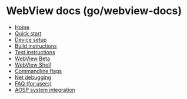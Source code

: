 # WebView docs (go/webview-docs)

* [Home](/android_webview/docs/README.md)
* [Quick start](/android_webview/docs/quick-start.md)
* [Device setup](/android_webview/docs/device-setup.md)
* [Build instructions](/android_webview/docs/build-instructions.md)
* [Test instructions](/android_webview/docs/test-instructions.md)
* [WebView Beta](/android_webview/docs/prerelease.md)
* [WebView Shell](/android_webview/docs/webview-shell.md)
* [Commandline flags](/android_webview/docs/commandline-flags.md)
* [Net debugging](/android_webview/docs/net-debugging.md)
* [FAQ (for users)](/android_webview/docs/faq.md)
* [AOSP system integration](/android_webview/docs/aosp-system-integration.md)

[home]: /android_webview/docs/README.md
[logo]: /android_webview/docs/images/webview_logo.png
